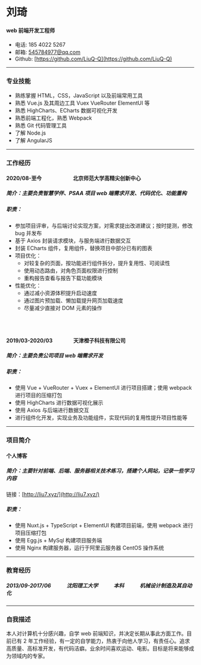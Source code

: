 # 刘琦

#### web 前端开发工程师

* 电话: 185 4022 5267
* 邮箱: 545784977@qq.com
* Github: [https://github.com/LiuQ-Q](https://github.com/LiuQ-Q)

---

### 专业技能

* 熟练掌握 HTML，CSS，JavaScript 以及前端常用工具
* 熟悉 Vue.js 及其周边工具 Vuex VueRouter ElementUI 等
* 熟悉 HighCharts、ECharts 数据可视化开发
* 熟悉前端工程化，熟悉 Webpack
* 熟悉 Git 代码管理工具
* 了解 Node.js
* 了解 AngularJS

---

### 工作经历

#### 2020/08-至今　　　　　　北京师范大学高精尖创新中心

##### 简介：主要负责智慧学伴、PSAA 项目 web 端需求开发、代码优化、功能重构

##### 职责：

* 参加项目评审，与后端讨论实现方案，对需求提出改进建议；按时提测，修改 bug 并发布
* 基于 Axios 封装请求模块，与服务端进行数据交互
* 封装 ECharts 组件，复用组件，替换项目中部分已有的图表
* 项目优化：
  * 对较复杂的页面，按功能进行组件拆分，提升复用性、可阅读性
  * 使用动态路由，对角色页面权限进行控制
  * 重构报告查看与报告下载功能模块
* 性能优化：
  * 通过减小资源体积提升启动速度
  * 通过图片预加载、懒加载提升网页加载速度
  * 尽量减少直接对 DOM 元素的操作

<br/>
<br/>

#### 2019/03-2020/03　　　　天津橙子科技有限公司

##### 简介：主要负责公司项目 web 端需求开发

##### 职责：

* 使用 Vue + VueRouter + Vuex + ElementUI 进行项目搭建；使用 webpack 进行项目的压缩打包
* 使用 HighCharts 进行数据可视化展示
* 使用 Axios 与后端进行数据交互
* 进行组件化开发，实现业务及功能组件，实现代码的复用性提升项目性能等

---

### 项目简介

#### 个人博客

##### 简介：主要针对前端、后端、服务器相关技术练习，搭建个人网站，记录一些学习内容

链接：[http://liu7.xyz/](http://liu7.xyz/)

##### 职责：

* 使用 Nuxt.js + TypeScript + ElementUI 构建项目前端，使用 webpack 进行项目压缩打包
* 使用 Egg.js + MySql 构建项目服务端
* 使用 Nginx 构建服务器，运行于阿里云服务器 CentOS 操作系统

---

### 教育经历

##### 2013/09-2017/06　　　沈阳理工大学　　　本科　　　机械设计制造及其自动化

---

### 自我描述

本人对计算机十分感兴趣，自学 web 前端知识，并决定长期从事此方面工作。目前已有 2 年工作经验，有一定的自学能力，热衷于向他人学习，有责任心。追求高质量、高标准开发，有代码洁癖。业余时间喜欢运动、电影。目标是将来能够成为领域内的专家。